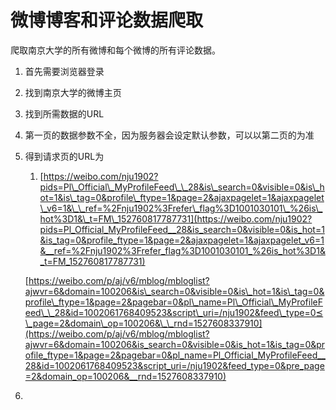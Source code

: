 # 微博博客和评论数据爬取

爬取南京大学的所有微博和每个微博的所有评论数据。

1. 首先需要浏览器登录
2. 找到南京大学的微博主页
3. 找到所需数据的URL
4. 第一页的数据参数不全，因为服务器会设定默认参数，可以以第二页的为准
5. 得到请求页的URL为  
   1. [https://weibo.com/nju1902?pids=Pl\_Official\_MyProfileFeed\_\_28&is\_search=0&visible=0&is\_hot=1&is\_tag=0&profile\_ftype=1&page=2&ajaxpagelet=1&ajaxpagelet\_v6=1&\_\_ref=%2Fnju1902%3Frefer\_flag%3D1001030101\_%26is\_hot%3D1&\_t=FM\_152760817787731](https://weibo.com/nju1902?pids=Pl_Official_MyProfileFeed__28&is_search=0&visible=0&is_hot=1&is_tag=0&profile_ftype=1&page=2&ajaxpagelet=1&ajaxpagelet_v6=1&__ref=%2Fnju1902%3Frefer_flag%3D1001030101_%26is_hot%3D1&_t=FM_152760817787731)

   [https://weibo.com/p/aj/v6/mblog/mbloglist?ajwvr=6&domain=100206&is\_search=0&visible=0&is\_hot=1&is\_tag=0&profile\_ftype=1&page=2&pagebar=0&pl\_name=Pl\_Official\_MyProfileFeed\_\_28&id=1002061768409523&script\_uri=/nju1902&feed\_type=0⪯\_page=2&domain\_op=100206&\_\_rnd=1527608337910](https://weibo.com/p/aj/v6/mblog/mbloglist?ajwvr=6&domain=100206&is_search=0&visible=0&is_hot=1&is_tag=0&profile_ftype=1&page=2&pagebar=0&pl_name=Pl_Official_MyProfileFeed__28&id=1002061768409523&script_uri=/nju1902&feed_type=0&pre_page=2&domain_op=100206&__rnd=1527608337910)

6. 


